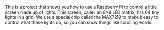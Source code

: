 This is a project that shows you how to use a Raspberry Pi to control a little screen made up of lights. This screen, called an 8×8 LED matrix, has 64 tiny lights in a grid. We use a special chip called the MAX7219 to make it easy to control what these lights do, so you can show things like scrolling words.
